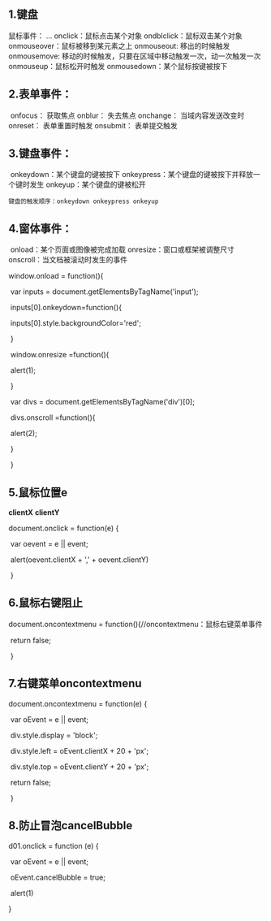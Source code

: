 ## 1.键盘

鼠标事件：
	...
	onclick：鼠标点击某个对象
	ondblclick：鼠标双击某个对象
	onmouseover：鼠标被移到某元素之上
	onmouseout: 移出的时候触发
	onmousemove: 移动的时候触发，只要在区域中移动触发一次，动一次触发一次
	onmouseup：鼠标松开时触发
	onmousedown：某个鼠标按键被按下

## 2.表单事件：

​	onfocus： 获取焦点
	onblur： 失去焦点
	onchange： 当域内容发送改变时
	onreset： 表单重置时触发
	onsubmit： 表单提交触发

## 3.键盘事件：

​	onkeydown：某个键盘的键被按下
	onkeypress：某个键盘的键被按下并释放一个键时发生
	onkeyup：某个键盘的键被松开
	

	键盘的触发顺序：onkeydown onkeypress onkeyup

## 4.窗体事件：

​	onload：某个页面或图像被完成加载
	onresize：窗口或框架被调整尺寸
	onscroll：当文档被滚动时发生的事件

  window.onload = function(){

​        var inputs = document.getElementsByTagName('input');

​        inputs[0].onkeydown=function(){

​          inputs[0].style.backgroundColor='red';

​        }

​        window.onresize =function(){

​          alert(1);

​        }

​        var divs = document.getElementsByTagName('div')[0];

​        divs.onscroll =function(){

​          alert(2);

​        }

​      }

## 5.鼠标位置e

**clientX**  **clientY**

 document.onclick = function(e) {

​      var oevent = e || event;

​      alert(oevent.clientX + ',' + oevent.clientY)

​    }

## 6.鼠标右键阻止

 document.oncontextmenu = function(){//oncontextmenu：鼠标右键菜单事件

​      return false;

​    }

## 7.右键菜单oncontextmenu

 document.oncontextmenu = function(e) {

​      var oEvent = e || event;

​      div.style.display = 'block';

​      div.style.left = oEvent.clientX + 20 + 'px';

​      div.style.top = oEvent.clientY + 20 + 'px';

​      return false;

​    }

## 8.防止冒泡cancelBubble

 d01.onclick = function (e) {

​    var oEvent = e || event;

​    oEvent.cancelBubble = true;

​    alert(1)

  }